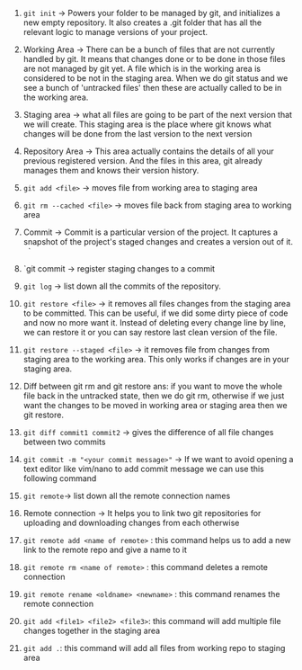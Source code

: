 1. `git init` → Powers your folder to be managed by git, and initializes a new empty repository. It also creates a .git folder that has all the relevant logic to manage versions of your project.

2. Working Area → There can be a bunch of files that are not currently handled by git. It means that changes done or to be done in those files are not managed by git yet. A file which is in the working area is considered to be not in the staging area. When we do git status and we see a bunch of 'untracked files' then these are actually called to be in the working area.

3. Staging area → what all files are going to be part of the next version that we will create.
This staging area is the place where git knows what changes will be done from the last version to the next version

4. Repository Area → This area actually contains the details of all your previous registered version. And the files in this area, git already manages them and knows their version history.   

5. `git add <file>` → moves file from working area to staging area

6. `git rm --cached <file>` → moves file back from staging area to working area

7. Commit → Commit is a particular version of the project. It captures a snapshot of the project's staged changes and creates a version out of it.  
 `
8. `git commit → register staging changes to a commit

9. `git log` -> list down all the commits of the repository. 

10. `git restore <file>` → it removes all files changes from the staging area to be committed. This can be useful, if we did some dirty piece of code and now no more want it. Instead of deleting every change line by line, we can restore it or you can say restore last clean version of the file.

11. `git restore --staged <file>` → it removes file from changes from staging area to the working area. This only works if changes are in your staging area.

12. Diff between git rm and git restore
ans: if you want to move the whole file back in the untracked state, then we do git rm, otherwise if we just want the changes to be moved in working area or staging area then we git restore.

13. `git diff commit1 commit2` → gives the difference of all file changes between two commits

14. `git commit -m "<your commit message>"` → If we want to avoid opening a text editor like vim/nano to add commit message we can use this following command

15. `git remote`→ list down all the remote connection names

16. Remote connection → It helps you to link two git repositories for uploading and downloading changes from each otherwise

17. `git remote add <name of remote>` <Link of the remote> : this command helps us to add a new link to the remote repo and give a name to it   

18. `git remote rm <name of remote>` : this command deletes a remote connection

19. `git remote rename <oldname> <newname>` : this command renames the remote connection

20. `git add <file1> <file2> <file3>`: this command will add multiple file changes together in the staging area

21. `git add .`: this command will add all files from working repo to staging area